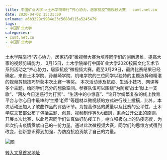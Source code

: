 ```yaml
---
title: 中国矿业大学->土木学院举行“齐心协力，居家抗疫”微视频大赛 | cumt.net.cn
date: 2020-04-02 15:31:50
urlname: a6b3229c9984e23c5688d115a5245479
tags: 
- 中国矿业大学
categories:
- cumt.net.cn
- 中国矿业大学
---
```

土木学院举行“齐心协力，居家抗疫”微视频大赛为培养同学们的创新思维，提高大家的视频剪辑能力， 3月15日，土木学院举行中国矿业大学2020校园文化艺术节系列活动之“齐心协力，居家抗疫”微视频大赛。截至3月29日，最终比赛结果已经确定，来自土木学院、孙越崎学院、机电学院的三位同学以独特的主题选择和精湛的视频剪辑技巧斩获本次比赛一等奖。 本次活动涉及抗疫、生活小技巧、网课等多个主题，给同学们充分的想象空间。参赛队伍可以围绕“为防疫‘战士’献上一支歌”、“网友今日迷惑行为打赏”、“生活中的小惊喜”、“论开学纷繁复杂的线上教育平台与你心目中最棒的‘主播’老师”等题材以微视频的方式进行线上投稿，此外，本次活动还加入了歌曲作品的评选环节。为提高作品的质量以及比赛的公平性，土木学院文艺部公布了包括主题、创意、视频制作等5大细则，秉承公开公正的原则，开展本次比赛，以此号召同学们认真做好防疫工作，树立积极向上的防疫态度，为此次抗击疫情贡献自己的一份力量。通过此次微视频大赛，同学们的思维方式得到改变，创新意识得到加强，为防疫抗疫贡献了自己的力量。

![图](http://xwzx.cumt.edu.cn/_upload/article/images/dc/ae/d0a9e22f41149853d985ba2030aa/074f87ad-3b9e-4294-9277-d91cfbc0e6df.jpg)

[转入文章首发地址](http://xwzx.cumt.edu.cn/92/88/c523a561800/page.htm)